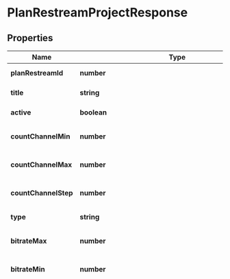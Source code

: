 # PlanRestreamProjectResponse


## Properties

Name | Type | Description | Notes
------------ | ------------- | ------------- | -------------
**planRestreamId** | **number** | Unique ID | [default to undefined]
**title** | **string** | Title | [default to undefined]
**active** | **boolean** | Active | [default to undefined]
**countChannelMin** | **number** | Minimum channel count | [optional] [default to undefined]
**countChannelMax** | **number** | Maximum channel count | [default to undefined]
**countChannelStep** | **number** | Step channel | [optional] [default to undefined]
**type** | **string** | Type | [default to undefined]
**bitrateMax** | **number** | Maximum bitrate, kbps | [default to undefined]
**bitrateMin** | **number** | Minimum bitrate, kbps | [optional] [default to undefined]
**bitrateStep** | **number** | Step bitrate | [optional] [default to undefined]
**index** | **number** | Field for sort | [default to undefined]
**price** | **PlanRestreamPrice**(PlanRestreamPrice.md) | Price | [default to undefined]
**status** | **string** | Status | [default to undefined]
**feature** | **Array&lt;PlanRestreamFeatureItemV2&gt;**(PlanRestreamFeatureItemV2.md) | Features | [default to undefined]
**ownTariff** | **PlanRestreamForProjectV2**(PlanRestreamForProjectV2.md) | Tariff project | [default to undefined]

## Example

```typescript
import { PlanRestreamProjectResponse } from 'streamvi-api-client';

const instance: PlanRestreamProjectResponse = {
    planRestreamId,
    title,
    active,
    countChannelMin,
    countChannelMax,
    countChannelStep,
    type,
    bitrateMax,
    bitrateMin,
    bitrateStep,
    index,
    price,
    status,
    feature,
    ownTariff,
};
```

[[Back to Model list]](../README.md#documentation-for-models) [[Back to API list]](../README.md#documentation-for-api-endpoints) [[Back to README]](../README.md)
